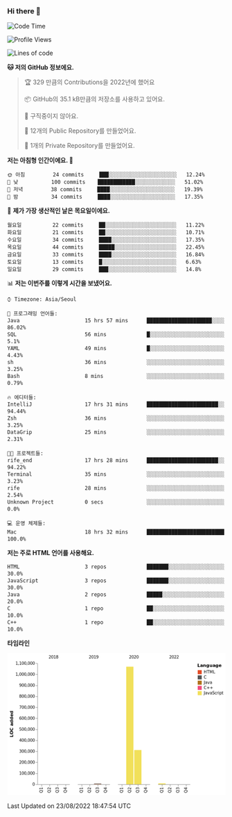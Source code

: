 ### Hi there 👋

<!--
**otm0937/otm0937** is a ✨ _special_ ✨ repository because its `README.md` (this file) appears on your GitHub profile.

Here are some ideas to get you started:

- 🔭 I’m currently working on ...
- 🌱 I’m currently learning ...
- 👯 I’m looking to collaborate on ...
- 🤔 I’m looking for help with ...
- 💬 Ask me about ...
- 📫 How to reach me: ...
- 😄 Pronouns: ...
- ⚡ Fun fact: ...
-->

  <!--START_SECTION:waka-->
![Code Time](http://img.shields.io/badge/Code%20Time-352%20hrs%2051%20mins-blue)

![Profile Views](http://img.shields.io/badge/Profile%20Views-0-blue)

![Lines of code](https://img.shields.io/badge/%EC%A0%80%EB%8A%94%20%EC%97%AC%ED%83%9C%EA%B9%8C%EC%A7%80%20-1%20Million%20%EC%A4%84%EC%9D%98%20%EC%BD%94%EB%93%9C%EB%A5%BC%20%EC%9E%91%EC%84%B1%ED%96%88%EC%96%B4%EC%9A%94.-blue)

**🐱 저의 GitHub 정보에요.** 

> 🏆 329 만큼의 Contributions을 2022년에 했어요
 > 
> 📦 GitHub의 35.1 kB만큼의 저장소를 사용하고 있어요. 
 > 
> 🚫 구직중이지 않아요.
 > 
> 📜 12개의 Public Repository를 만들었어요. 
 > 
> 🔑 1개의 Private Repository를 만들었어요. 
 > 
**저는 아침형 인간이에요. 🐤** 

```text
🌞 아침         24 commits     ███░░░░░░░░░░░░░░░░░░░░░░   12.24% 
🌆 낮　         100 commits    ████████████░░░░░░░░░░░░░   51.02% 
🌃 저녁         38 commits     ████░░░░░░░░░░░░░░░░░░░░░   19.39% 
🌙 밤　         34 commits     ████░░░░░░░░░░░░░░░░░░░░░   17.35%

```
📅 **제가 가장 생산적인 날은 목요일이에요.** 

```text
월요일          22 commits     ██░░░░░░░░░░░░░░░░░░░░░░░   11.22% 
화요일          21 commits     ██░░░░░░░░░░░░░░░░░░░░░░░   10.71% 
수요일          34 commits     ████░░░░░░░░░░░░░░░░░░░░░   17.35% 
목요일          44 commits     █████░░░░░░░░░░░░░░░░░░░░   22.45% 
금요일          33 commits     ████░░░░░░░░░░░░░░░░░░░░░   16.84% 
토요일          13 commits     █░░░░░░░░░░░░░░░░░░░░░░░░   6.63% 
일요일          29 commits     ███░░░░░░░░░░░░░░░░░░░░░░   14.8%

```


📊 **저는 이번주를 이렇게 시간을 보냈어요.** 

```text
⌚︎ Timezone: Asia/Seoul

💬 프로그래밍 언어들: 
Java                     15 hrs 57 mins      █████████████████████░░░░   86.02% 
SQL                      56 mins             █░░░░░░░░░░░░░░░░░░░░░░░░   5.1% 
YAML                     49 mins             █░░░░░░░░░░░░░░░░░░░░░░░░   4.43% 
sh                       36 mins             ░░░░░░░░░░░░░░░░░░░░░░░░░   3.25% 
Bash                     8 mins              ░░░░░░░░░░░░░░░░░░░░░░░░░   0.79%

🔥 에디터들: 
IntelliJ                 17 hrs 31 mins      ███████████████████████░░   94.44% 
Zsh                      36 mins             ░░░░░░░░░░░░░░░░░░░░░░░░░   3.25% 
DataGrip                 25 mins             ░░░░░░░░░░░░░░░░░░░░░░░░░   2.31%

🐱‍💻 프로젝트들: 
rife_end                 17 hrs 28 mins      ███████████████████████░░   94.22% 
Terminal                 35 mins             ░░░░░░░░░░░░░░░░░░░░░░░░░   3.23% 
rife                     28 mins             ░░░░░░░░░░░░░░░░░░░░░░░░░   2.54% 
Unknown Project          0 secs              ░░░░░░░░░░░░░░░░░░░░░░░░░   0.0%

💻 운영 체제들: 
Mac                      18 hrs 32 mins      █████████████████████████   100.0%

```

**저는 주로 HTML 언어를 사용해요.** 

```text
HTML                     3 repos             ███████░░░░░░░░░░░░░░░░░░   30.0% 
JavaScript               3 repos             ███████░░░░░░░░░░░░░░░░░░   30.0% 
Java                     2 repos             █████░░░░░░░░░░░░░░░░░░░░   20.0% 
C                        1 repo              ██░░░░░░░░░░░░░░░░░░░░░░░   10.0% 
C++                      1 repo              ██░░░░░░░░░░░░░░░░░░░░░░░   10.0%

```


**타임라인**

![Chart not found](https://raw.githubusercontent.com/otm0937/otm0937/main/charts/bar_graph.png) 


 Last Updated on 23/08/2022 18:47:54 UTC
<!--END_SECTION:waka-->
